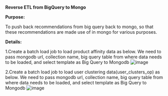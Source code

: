**Reverse ETL from BigQuery to Mongo**

**Purpose:** 

To push back recommendations from big query back to mongo, so that these recommendations are made use of in mongo for various purposes. 

**Details:** 

1.Create a batch load job to load product affinity data as below. We need to pass mongodb url, collection name, big query table from where data needs to be loaded, and select template as Big Query to Mongodb
![image](https://user-images.githubusercontent.com/111537542/186284255-6e5e7c70-e184-4115-acb9-f0aafd7e166e.png)




2.Create a batch load job to load user clustering  data(user_clusters_op) as below. We need to pass mongodb url, collection name, big query table from where data needs to be loaded, and select template as Big Query to Mongodb 
![image](https://user-images.githubusercontent.com/111537542/186256976-4dc38780-a073-4c87-b6b9-8a891f0506c9.png)



 

 
